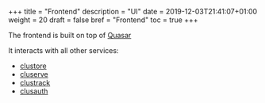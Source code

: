 +++
title = "Frontend"
description = "UI"
date = 2019-12-03T21:41:07+01:00
weight = 20
draft = false
bref = "Frontend"
toc = true
+++

The frontend is built on top of [Quasar](https://quasar.dev/)

It interacts with all other services:

- [clustore](/docs/clustore)
- [cluserve](/docs/cluserve)
- [clustrack](/docs/clustrack)
- [clusauth](/docs/clusauth)
